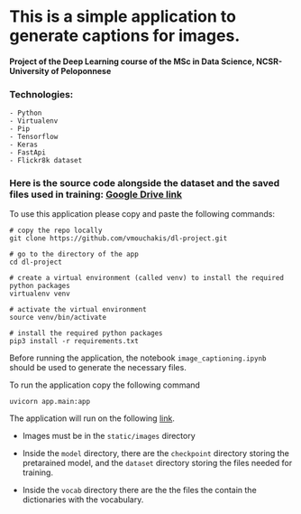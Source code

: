 # This is a simple application to generate captions for images.
#### Project of the Deep Learning course of the MSc in Data Science, NCSR-University of Peloponnese 

### Technologies:
    - Python
    - Virtualenv
    - Pip
    - Tensorflow
    - Keras
    - FastApi
    - Flickr8k dataset

### Here is the source code alongside the dataset and the saved files used in training: [Google Drive link](https://drive.google.com/drive/u/3/folders/1YlFUuwD4ea6z_nkZrA8xsmXH2RAkaBMZ)

To use this application please copy and paste the following commands:
```
# copy the repo locally
git clone https://github.com/vmouchakis/dl-project.git

# go to the directory of the app
cd dl-project

# create a virtual environment (called venv) to install the required python packages
virtualenv venv

# activate the virtual environment
source venv/bin/activate

# install the required python packages
pip3 install -r requirements.txt
```

Before running the application, the notebook `image_captioning.ipynb` should be used to generate the necessary files.

To run the application copy the following command
```
uvicorn app.main:app
```

The application will run on the following [link](http://localhost:8000/).

* Images must be in the `static/images` directory

* Inside the `model` directory, there are the `checkpoint` directory storing the pretarained model, and the `dataset` directory storing the files needed for training.

* Inside the `vocab` directory there are the the files the contain the dictionaries with the vocabulary.